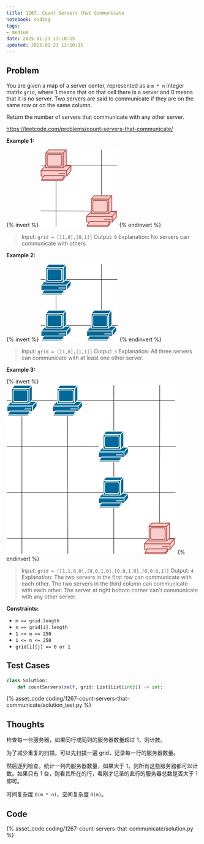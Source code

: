 ```yaml
---
title: 1267. Count Servers that Communicate
notebook: coding
tags:
- medium
date: 2025-01-23 13:10:15
updated: 2025-01-23 13:10:15
---
```

## Problem

You are given a map of a server center, represented as a `m * n` integer matrix `grid`, where 1 means that on that cell there is a server and 0 means that it is no server. Two servers are said to communicate if they are on the same row or on the same column.

Return the number of servers that communicate with any other server.

<https://leetcode.com/problems/count-servers-that-communicate/>

**Example 1:**

{% invert %}
![case1](1267-count-servers-that-communicate/case1.png)
{% endinvert %}

> Input: `grid = [[1,0],[0,1]]`
> Output: `0`
> Explanation: No servers can communicate with others.

**Example 2:**

{% invert %}
![case2](1267-count-servers-that-communicate/case2.png)
{% endinvert %}

> Input: `grid = [[1,0],[1,1]]`
> Output: `3`
> Explanation: All three servers can communicate with at least one other server.

**Example 3:**

{% invert %}
![case3](1267-count-servers-that-communicate/case3.png)
{% endinvert %}

> Input: `grid = [[1,1,0,0],[0,0,1,0],[0,0,1,0],[0,0,0,1]]`
> Output: `4`
> Explanation: The two servers in the first row can communicate with each other. The two servers in the third column can communicate with each other. The server at right bottom corner can't communicate with any other server.

**Constraints:**

- `m == grid.length`
- `n == grid[i].length`
- `1 <= m <= 250`
- `1 <= n <= 250`
- `grid[i][j] == 0 or 1`

## Test Cases

``` python
class Solution:
    def countServers(self, grid: List[List[int]]) -> int:
```

{% asset_code coding/1267-count-servers-that-communicate/solution_test.py %}

## Thoughts

检查每一台服务器，如果同行或同列的服务器数量超过 1，则计数。

为了减少重复的扫描，可以先扫描一遍 grid，记录每一行的服务器数量。

然后逐列检查，统计一列内服务器数量，如果大于 1，则所有这些服务器都可以计数。如果只有 1 台，则看其所在的行，看刚才记录的此行的服务器总数是否大于 1 即可。

时间复杂度 `O(m * n)`，空间复杂度 `O(m)`。

## Code

{% asset_code coding/1267-count-servers-that-communicate/solution.py %}
